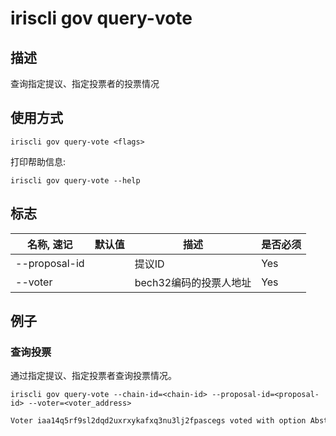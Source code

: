 # iriscli gov query-vote

## 描述

查询指定提议、指定投票者的投票情况

## 使用方式

```
iriscli gov query-vote <flags>
```
打印帮助信息:

```
iriscli gov query-vote --help
```
## 标志

| 名称, 速记       | 默认值                      | 描述                                                                                                                                                 | 是否必须  |
| --------------- | -------------------------- | ---------------------------------------------------------------------------------------------------------------------------------------------------- | -------- |
| --proposal-id   |                            | 提议ID                                                                                                        | Yes      |
| --voter         |                            | bech32编码的投票人地址                                                                                                                        | Yes      |

## 例子

### 查询投票

通过指定提议、指定投票者查询投票情况。

```shell
iriscli gov query-vote --chain-id=<chain-id> --proposal-id=<proposal-id> --voter=<voter_address>
```

```txt
Voter iaa14q5rf9sl2dqd2uxrxykafxq3nu3lj2fpascegs voted with option Abstain on proposal 99
```

